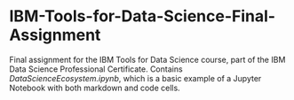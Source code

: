 # IBM-Tools-for-Data-Science-Final-Assignment
Final assignment for the IBM Tools for Data Science course, part of the IBM Data Science Professional Certificate.
Contains *DataScienceEcosystem.ipynb*, which is a basic example of a Jupyter Notebook with both markdown and code cells.

